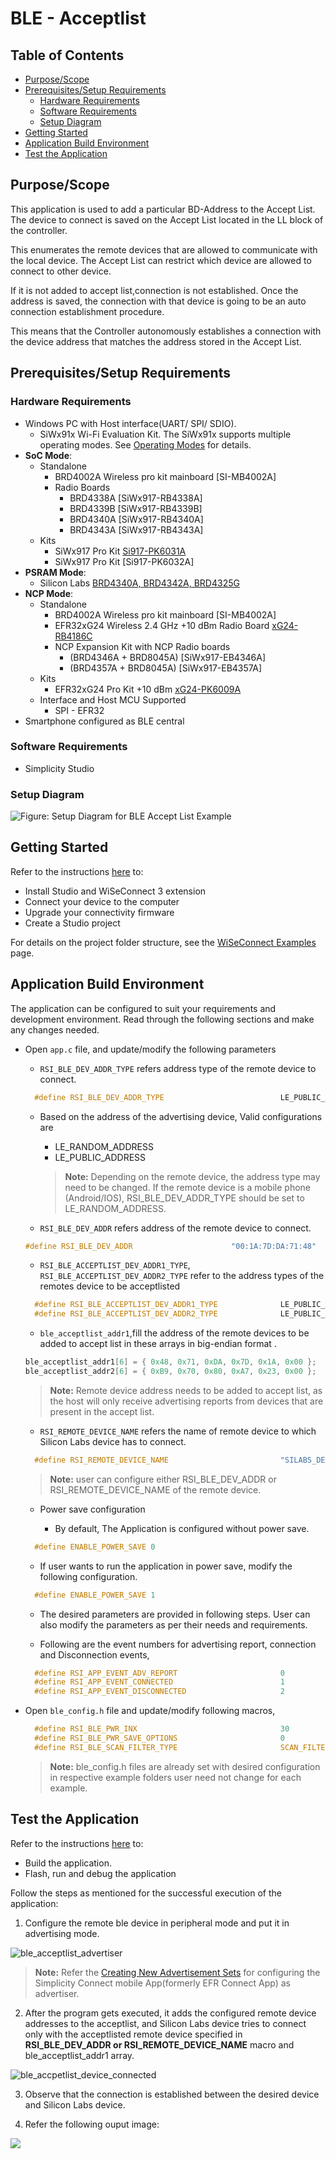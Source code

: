 # BLE - Acceptlist

## Table of Contents

- [Purpose/Scope](#purposescope) 
- [Prerequisites/Setup Requirements](#prerequisitessetup-requirements)
  - [Hardware Requirements](#hardware-requirements)
  - [Software Requirements](#software-requirements)
  - [Setup Diagram](#setup-diagram)
- [Getting Started](#getting-started)
- [Application Build Environment](#application-build-environment)
- [Test the Application](#test-the-application)

## Purpose/Scope

This application is used to add a particular BD-Address to the Accept List. The device to connect is saved on the Accept List located in the LL block of the controller.

This enumerates the remote devices that are allowed to communicate with the local device. The Accept List can restrict which device are allowed to connect to other device.

If it is not added to accept list,connection is not established. Once the address is saved, the connection with that device is going to be an auto connection establishment procedure.

This means that the Controller autonomously establishes a connection with the device address that matches the address stored in the Accept List.

## Prerequisites/Setup Requirements

### Hardware Requirements

- Windows PC with Host interface(UART/ SPI/ SDIO).
  - SiWx91x Wi-Fi Evaluation Kit. The SiWx91x supports multiple operating modes. See [Operating Modes]() for details.
- **SoC Mode**:
  - Standalone
    - BRD4002A Wireless pro kit mainboard [SI-MB4002A]
    - Radio Boards 
  	  - BRD4338A [SiWx917-RB4338A]
      - BRD4339B [SiWx917-RB4339B]
  	  - BRD4340A [SiWx917-RB4340A]
      - BRD4343A [SiWx917-RB4343A]
  - Kits
  	- SiWx917 Pro Kit [Si917-PK6031A](https://www.silabs.com/development-tools/wireless/wi-fi/siwx917-pro-kit?tab=overview)
  	- SiWx917 Pro Kit [Si917-PK6032A]
- **PSRAM Mode**:
  - Silicon Labs [BRD4340A, BRD4342A, BRD4325G](https://www.silabs.com/)  	
- **NCP Mode**:
  - Standalone
    - BRD4002A Wireless pro kit mainboard [SI-MB4002A]
    - EFR32xG24 Wireless 2.4 GHz +10 dBm Radio Board [xG24-RB4186C](https://www.silabs.com/development-tools/wireless/xg24-rb4186c-efr32xg24-wireless-gecko-radio-board?tab=overview)
    - NCP Expansion Kit with NCP Radio boards
      - (BRD4346A + BRD8045A) [SiWx917-EB4346A]
      - (BRD4357A + BRD8045A) [SiWx917-EB4357A]
  - Kits
  	- EFR32xG24 Pro Kit +10 dBm [xG24-PK6009A](https://www.silabs.com/development-tools/wireless/efr32xg24-pro-kit-10-dbm?tab=overview)
  - Interface and Host MCU Supported
    - SPI - EFR32 
- Smartphone configured as BLE central


### Software Requirements

- Simplicity Studio

### Setup Diagram

![Figure: Setup Diagram for BLE Accept List Example](resources/readme/acceptlist_soc_ncp.png)
  
## Getting Started

Refer to the instructions [here](https://docs.silabs.com/wiseconnect/latest/wiseconnect-getting-started/) to:

- Install Studio and WiSeConnect 3 extension
- Connect your device to the computer
- Upgrade your connectivity firmware
- Create a Studio project

For details on the project folder structure, see the [WiSeConnect Examples](https://docs.silabs.com/wiseconnect/latest/wiseconnect-examples/#example-folder-structure) page.

## Application Build Environment

The application can be configured to suit your requirements and development environment. Read through the following sections and make any changes needed.

- Open `app.c` file, and update/modify the following parameters

  - `RSI_BLE_DEV_ADDR_TYPE` refers address type of the remote device to connect.  

  ```c
    #define RSI_BLE_DEV_ADDR_TYPE                          LE_PUBLIC_ADDRESS 
  ```

  - Based on the address of the advertising device, Valid configurations are

      - LE_RANDOM_ADDRESS
      - LE_PUBLIC_ADDRESS

    > **Note:** Depending on the remote device, the address type may need to be changed. If the remote device is a mobile phone (Android/IOS), RSI_BLE_DEV_ADDR_TYPE should be set to LE_RANDOM_ADDRESS.

  - `RSI_BLE_DEV_ADDR` refers address of the remote device to connect.

  ```c
  #define RSI_BLE_DEV_ADDR                      "00:1A:7D:DA:71:48"
  ```

  - `RSI_BLE_ACCEPTLIST_DEV_ADDR1_TYPE`, `RSI_BLE_ACCEPTLIST_DEV_ADDR2_TYPE` refer to the address types of the remotes device to be acceptlisted

  ```c
    #define RSI_BLE_ACCEPTLIST_DEV_ADDR1_TYPE              LE_PUBLIC_ADDRESS
    #define RSI_BLE_ACCEPTLIST_DEV_ADDR2_TYPE              LE_PUBLIC_ADDRESS
  ```
  - `ble_acceptlist_addr1`,fill the address of the remote devices to be added to accept list in these arrays in big-endian format .
  ```c
  ble_acceptlist_addr1[6] = { 0x48, 0x71, 0xDA, 0x7D, 0x1A, 0x00 };
  ble_acceptlist_addr2[6] = { 0xB9, 0x70, 0x80, 0xA7, 0x23, 0x00 };
   ```

  > **Note:** Remote device address needs to be added to accept list, as the host will only receive advertising reports from devices that are present in the accept list.

  - `RSI_REMOTE_DEVICE_NAME` refers the name of remote device to which Silicon Labs device has to connect.

  ```c
    #define RSI_REMOTE_DEVICE_NAME                         "SILABS_DEV" 
  ```

  > **Note:** user can configure either RSI_BLE_DEV_ADDR or RSI_REMOTE_DEVICE_NAME of the remote device.

  - Power save configuration

    - By default, The Application is configured without power save.

  ```c
    #define ENABLE_POWER_SAVE 0
  ```

    - If user wants to run the application in power save, modify the following configuration.

  ```c
    #define ENABLE_POWER_SAVE 1
  ```  

  - The desired parameters are provided in following steps. User can also modify the parameters as per their needs and requirements.

  - Following are the event numbers for advertising report, connection and Disconnection events,

  ```c
    #define RSI_APP_EVENT_ADV_REPORT                       0
    #define RSI_APP_EVENT_CONNECTED                        1
    #define RSI_APP_EVENT_DISCONNECTED                     2
  ```

- Open `ble_config.h` file and update/modify following macros,

  ```c
    #define RSI_BLE_PWR_INX                                30
    #define RSI_BLE_PWR_SAVE_OPTIONS                       0
    #define RSI_BLE_SCAN_FILTER_TYPE                       SCAN_FILTER_TYPE_ONLY_ACCEPT_LIST
  ```

  > **Note:**
   ble_config.h files are already set with desired configuration in respective example folders user need not change for each example.


## Test the Application

Refer to the instructions [here](https://docs.silabs.com/wiseconnect/latest/wiseconnect-getting-started/) to:

- Build the application.
- Flash, run and debug the application

Follow the steps as mentioned for the successful execution of the application:

1. Configure the remote ble device in peripheral mode and put it in advertising mode.

  ![ble_acceptlist_advertiser](resources/readme/bleacceptlistadvertiser.png)       

   > **Note:** Refer the [Creating New Advertisement Sets](https://docs.silabs.com/bluetooth/5.0/miscellaneous/mobile/efr-connect-mobile-app) for configuring the Simplicity Connect mobile App(formerly EFR Connect App) as advertiser.

2. After the program gets executed, it adds the configured remote device addresses to the acceptlist, and Silicon Labs device tries to connect only with the acceptlisted remote device specified in **RSI_BLE_DEV_ADDR or RSI_REMOTE_DEVICE_NAME** macro and ble_acceptlist_addr1 array.

  ![ble_accpetlist_device_connected](resources/readme/bleacceptlistdeviceconnected.png)

3. Observe that the connection is established between the desired device and Silicon Labs device.

4. Refer the following ouput image:

![](resources/readme/output_1.png)
